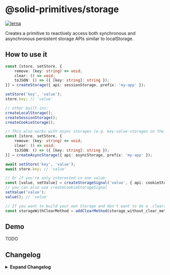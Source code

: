 # @solid-primitives/storage

[![lerna](https://img.shields.io/badge/maintained%20with-lerna-cc00ff.svg)](https://lerna.js.org/)

Creates a primitive to reactively access both synchronous and asynchronous persistent storage APIs similar to localStorage.

## How to use it

```ts
const [store, setStore, {
    remove: (key: string) => void;
    clear: () => void;
    toJSON: () => ({ [key: string]: string });
}] = createStorage({ api: sessionStorage, prefix: 'my-app' });

setStore('key', 'value');
store.key; // 'value'

// other built-ins:
createLocalStorage();
createSessionStorage();
createCookieStorage();

// This also works with async storages (e.g. key-value-storages on the server):
const [store, setStore, {
    remove: (key: string) => void;
    clear: () => void;
    toJSON: () => ({ [key: string]: string });
}] = createAsyncStorage({ api: asyncStorage, prefix: 'my-app' });

await setStore('key', 'value');
await store.key; // 'value'

// Or if you're only interested in one value:
const [value, setValue] = createStorageSignal('value', { api: cookieStorage });
// you can also use createCookieStorageSignal
setValue('value');
value(); // 'value'

// If you want to build your own Storage and don't want to do a .clear() method youself:
const storageWithClearMethod = addClearMethod(storage_without_clear_method);
```

## Demo

TODO

## Changelog

<details>
<summary><b>Expand Changelog</b></summary>

0.0.100

Initial release

</details>
